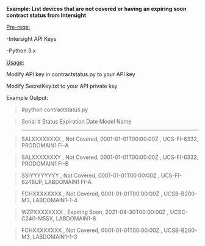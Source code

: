 <b>Example: List devices that are not covered or having an expiring soon contract status from Intersight</b>

<u>Pre-reqs:</u>

-Intersight API Keys

-Python 3.x


<u>Usage:</u>

Modify API key in contractstatus.py to your API key

Modify SecretKey.txt to your API private key


Example Output:

>#python contractstatus.py

>Serial #      Status        Expiration Date        Model         Name

>---------------------------------------------------------------------------------------

>SALXXXXXXXX , Not Covered, 0001-01-01T00:00:00Z , UCS-FI-6332, PRODOMAIN1 FI-A

>SALXXXXXXXY , Not Covered, 0001-01-01T00:00:00Z , UCS-FI-6332, PRODOMAIN1 FI-B

>SSIYYYYYYYY , Not Covered, 0001-01-01T00:00:00Z , UCS-FI-6248UP, LABDOMAIN1 FI-A

>FCHXXXXXXXX , Not Covered, 0001-01-01T00:00:00Z , UCSB-B200-M3, LABDOMAIN1-1-4

>WZPXXXXXXXX , Expiring Soon, 2021-04-30T00:00:00Z , UCSC-C240-M5SX, LABDOMAIN1-8

>FCHXXXXXXXX , Not Covered, 0001-01-01T00:00:00Z , UCSB-B200-M3, LABDOMAIN1-1-3
